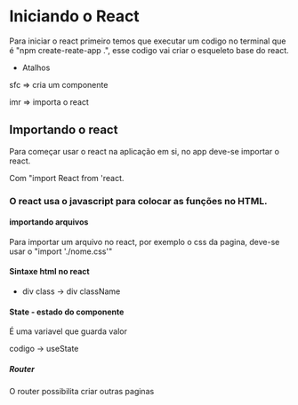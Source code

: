 # Iniciando o React

Para iniciar o react primeiro temos que executar um codigo no terminal que é "npm create-reate-app .", esse codigo vai criar o esqueleto base do react.


* Atalhos 


sfc => cria um componente

imr => importa o react

## Importando o react

Para começar usar o react na aplicação em si, no app deve-se importar o react.

Com "import React from 'react.

### O react usa o javascript para colocar as funções no HTML.

#### importando arquivos

Para importar um arquivo no react, por exemplo o css da pagina, deve-se usar o "import './nome.css'"

#### Sintaxe html no react

* div class -> div className


#### State - estado do componente

É uma variavel que guarda valor

codigo -> useState



##### Router

O router possibilita criar outras paginas 